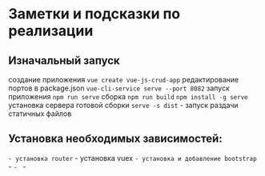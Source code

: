 # Заметки и подсказки по реализации

## Изначальный запуск
   создание приложения `vue create vue-js-crud-app`
   редактирование портов в package.json `vue-cli-service serve --port 8082`
   запуск приложения `npm run serve`
   сборка `npm run build`
   `npm install -g serve` установка сервера готовой сборки
   `serve -s dist` - запуск раздачи статичных файлов
   
## Установка необходимых зависимостей:
  `` - установка router
  `` - установка vuex
  `` - установка и добавление bootstrap
  `` - 
  `` - 
  `` - 
    
    
   